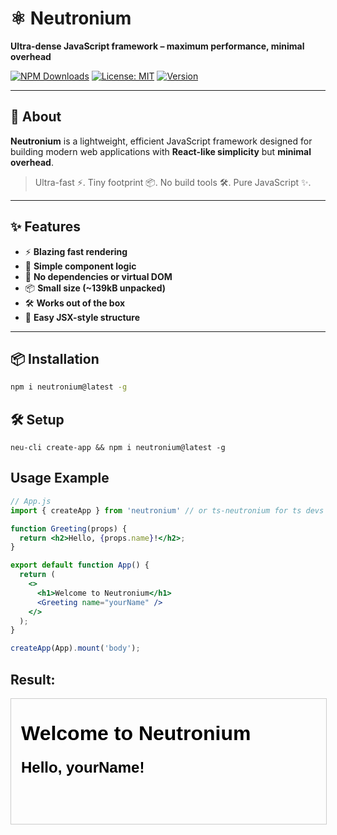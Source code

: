 # ⚛️ Neutronium

**Ultra-dense JavaScript framework – maximum performance, minimal overhead**

[![NPM Downloads](https://img.shields.io/npm/dw/neutronium?style=flat-square)](https://www.npmjs.com/package/neutronium)
[![License: MIT](https://img.shields.io/npm/l/neutronium?style=flat-square)](https://opensource.org/licenses/MIT)
[![Version](https://img.shields.io/npm/v/neutronium?style=flat-square)](https://www.npmjs.com/package/neutronium)

---

## 🚀 About

**Neutronium** is a lightweight, efficient JavaScript framework designed for building modern web applications with **React-like simplicity** but **minimal overhead**.

> Ultra-fast ⚡️. Tiny footprint 📦. No build tools 🛠️. Pure JavaScript ✨.

---

## ✨ Features

- ⚡️ **Blazing fast rendering**
- 🧠 **Simple component logic**
- 🔌 **No dependencies or virtual DOM**
- 📦 **Small size (~139kB unpacked)**
- 🛠️ **Works out of the box**
- 🔁 **Easy JSX-style structure**

---

## 📦 Installation

```bash
npm i neutronium@latest -g
```

## 🛠️ Setup

```
neu-cli create-app && npm i neutronium@latest -g 
```

## Usage Example
```jsx
// App.js
import { createApp } from 'neutronium' // or ts-neutronium for ts devs

function Greeting(props) {
  return <h2>Hello, {props.name}!</h2>;
}

export default function App() {
  return (
    <>
      <h1>Welcome to Neutronium</h1>
      <Greeting name="yourName" />
    </>
  );
}

createApp(App).mount('body');
```

## Result:
  <iframe
  style="width:100%; height:200px; border:1px solid #ccc;"
  srcdoc='
    <!DOCTYPE html>
    <html>
      <head>
        <style>
          body {
            font-family: sans-serif;
            margin: 0;
            padding: 1em;
          }
        </style>
      </head>
      <body>
        <h1>Welcome to Neutronium</h1>
        <h2>Hello, yourName!</h2>
      </body>
    </html>
  '>
</iframe>